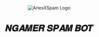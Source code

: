 <p align="center">
  <img src="https://telegra.ph/file/7a0d3f30fa591a61f0900.png" alt="AriesXSpam Logo">
</p>
<h1 align="center">
  <b>𝑵𝑮𝑨𝑴𝑬𝑹 𝑺𝑷𝑨𝑴 𝑩𝑶𝑻</b>
</h1>


 


#










